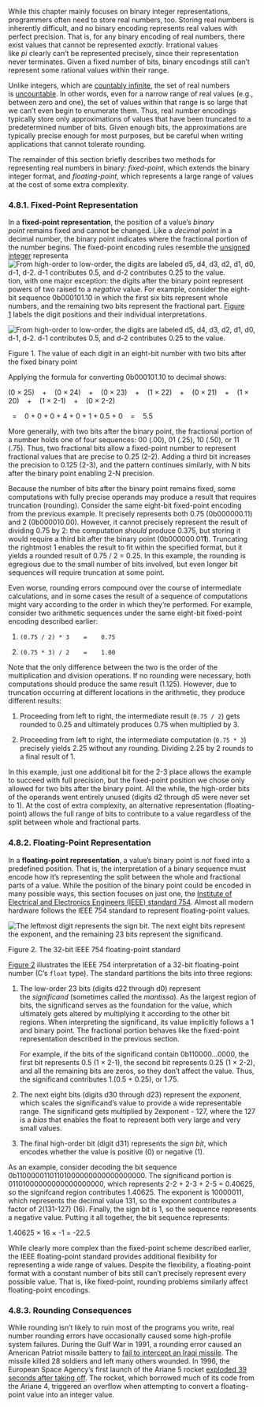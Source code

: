 While this chapter mainly focuses on binary integer representations, programmers often need to store real numbers, too. Storing real numbers is inherently difficult, and no binary encoding represents real values with perfect precision. That is, for any binary encoding of real numbers, there exist values that cannot be represented _exactly_. Irrational values like _pi_ clearly can’t be represented precisely, since their representation never terminates. Given a fixed number of bits, binary encodings still can’t represent some rational values within their range.

Unlike integers, which are [countably infinite](https://en.wikipedia.org/wiki/Countable_set), the set of real numbers is [uncountable](https://en.wikipedia.org/wiki/Uncountable_set). In other words, even for a narrow range of real values (e.g., between zero and one), the set of values within that range is so large that we can’t even begin to enumerate them. Thus, real number encodings typically store only approximations of values that have been truncated to a predetermined number of bits. Given enough bits, the approximations are typically precise enough for most purposes, but be careful when writing applications that cannot tolerate rounding.

The remainder of this section briefly describes two methods for representing real numbers in binary: _fixed-point_, which extends the binary integer format, and _floating-point_, which represents a large range of values at the cost of some extra complexity.

### [](https://diveintosystems.org/book/C4-Binary/floating_point.html#_fixed_point_representation)4.8.1. Fixed-Point Representation

In a **fixed-point representation**, the position of a value’s _binary point_ remains fixed and cannot be changed. Like a _decimal point_ in a decimal number, the binary point indicates where the fractional portion of the number begins. The fixed-point encoding rules resemble the [unsigned integer](https://diveintosystems.org/book/C4-Binary/bases.html#_unsigned_binary_numbers) representa![From high-order to low-order, the digits are labeled d5, d4, d3, d2, d1, d0, d-1, d-2.  d-1 contributes 0.5, and d-2 contributes 0.25 to the value.](https://diveintosystems.org/book/C4-Binary/_images/Fixed.png)tion, with one major exception: the digits after the binary point represent powers of two raised to a _negative_ value. For example, consider the eight-bit sequence 0b000101.10 in which the first six bits represent whole numbers, and the remaining two bits represent the fractional part. [Figure 1](https://diveintosystems.org/book/C4-Binary/floating_point.html#FigFixed) labels the digit positions and their individual interpretations.

![From high-order to low-order, the digits are labeled d5, d4, d3, d2, d1, d0, d-1, d-2.  d-1 contributes 0.5, and d-2 contributes 0.25 to the value.](https://diveintosystems.org/book/C4-Binary/_images/Fixed.png)

Figure 1. The value of each digit in an eight-bit number with two bits after the fixed binary point

Applying the formula for converting 0b000101.10 to decimal shows:

(0 × 25)    +    (0 × 24)    +    (0 × 23)    +    (1 × 22)    +    (0 × 21)    +    (1 × 20)    +    (1 × 2-1)    +    (0 × 2-2)

  =    0 + 0 + 0 + 4 + 0 + 1 + 0.5 + 0    =    5.5

More generally, with two bits after the binary point, the fractional portion of a number holds one of four sequences: 00 (.00), 01 (.25), 10 (.50), or 11 (.75). Thus, two fractional bits allow a fixed-point number to represent fractional values that are precise to 0.25 (2-2). Adding a third bit increases the precision to 0.125 (2-3), and the pattern continues similarly, with _N_ bits after the binary point enabling 2-N precision.

Because the number of bits after the binary point remains fixed, some computations with fully precise operands may produce a result that requires truncation (rounding). Consider the same eight-bit fixed-point encoding from the previous example. It precisely represents both 0.75 (0b000000.11) and 2 (0b000010.00). However, it cannot precisely represent the result of dividing 0.75 by 2: the computation _should_ produce 0.375, but storing it would require a third bit after the binary point (0b000000.01**1**). Truncating the rightmost 1 enables the result to fit within the specified format, but it yields a rounded result of 0.75 / 2 = 0.25. In this example, the rounding is egregious due to the small number of bits involved, but even longer bit sequences will require truncation at some point.

Even worse, rounding errors compound over the course of intermediate calculations, and in some cases the result of a sequence of computations might vary according to the order in which they’re performed. For example, consider two arithmetic sequences under the same eight-bit fixed-point encoding described earlier:

1. `(0.75 / 2) * 3    =    0.75`
    
2. `(0.75 * 3) / 2    =    1.00`
    

Note that the only difference between the two is the order of the multiplication and division operations. If no rounding were necessary, both computations should produce the same result (1.125). However, due to truncation occurring at different locations in the arithmetic, they produce different results:

1. Proceeding from left to right, the intermediate result (`0.75 / 2`) gets rounded to 0.25 and ultimately produces 0.75 when multiplied by 3.
    
2. Proceeding from left to right, the intermediate computation (`0.75 * 3`) precisely yields 2.25 without any rounding. Dividing 2.25 by 2 rounds to a final result of 1.
    

In this example, just one additional bit for the 2-3 place allows the example to succeed with full precision, but the fixed-point position we chose only allowed for two bits after the binary point. All the while, the high-order bits of the operands went entirely unused (digits d2 through d5 were never set to 1). At the cost of extra complexity, an alternative representation (floating-point) allows the full range of bits to contribute to a value regardless of the split between whole and fractional parts.

### [](https://diveintosystems.org/book/C4-Binary/floating_point.html#_floating_point_representation)4.8.2. Floating-Point Representation

In a **floating-point representation**, a value’s binary point is _not_ fixed into a predefined position. That is, the interpretation of a binary sequence must encode how it’s representing the split between the whole and fractional parts of a value. While the position of the binary point could be encoded in many possible ways, this section focuses on just one, the [Institute of Electrical and Electronics Engineers (IEEE) standard 754](https://en.wikipedia.org/wiki/IEEE_754). Almost all modern hardware follows the IEEE 754 standard to represent floating-point values.

![The leftmost digit represents the sign bit.  The next eight bits represent the exponent, and the remaining 23 bits represent the significand.](https://diveintosystems.org/book/C4-Binary/_images/IEEE754.png)

Figure 2. The 32-bit IEEE 754 floating-point standard

[Figure 2](https://diveintosystems.org/book/C4-Binary/floating_point.html#FigIEEE754) illustrates the IEEE 754 interpretation of a 32-bit floating-point number (C’s `float` type). The standard partitions the bits into three regions:

1. The low-order 23 bits (digits d22 through d0) represent the _significand_ (sometimes called the _mantissa_). As the largest region of bits, the significand serves as the foundation for the value, which ultimately gets altered by multiplying it according to the other bit regions. When interpreting the significand, its value implicitly follows a 1 and binary point. The fractional portion behaves like the fixed-point representation described in the previous section.
    
    For example, if the bits of the significand contain 0b110000…​0000, the first bit represents 0.5 (1 × 2-1), the second bit represents 0.25 (1 × 2-2), and all the remaining bits are zeros, so they don’t affect the value. Thus, the significand contributes 1.(0.5 + 0.25), or 1.75.
    
2. The next eight bits (digits d30 through d23) represent the _exponent_, which scales the significand’s value to provide a wide representable range. The significand gets multiplied by 2exponent - 127, where the 127 is a _bias_ that enables the float to represent both very large and very small values.
    
3. The final high-order bit (digit d31) represents the _sign bit_, which encodes whether the value is positive (0) or negative (1).
    

As an example, consider decoding the bit sequence 0b11000001101101000000000000000000. The significand portion is 01101000000000000000000, which represents 2-2 + 2-3 + 2-5 = 0.40625, so the signifcand region contributes 1.40625. The exponent is 10000011, which represents the decimal value 131, so the exponent contributes a factor of 2(131-127) (16). Finally, the sign bit is 1, so the sequence represents a negative value. Putting it all together, the bit sequence represents:

1.40625 × 16 × -1  = -22.5

While clearly more complex than the fixed-point scheme described earlier, the IEEE floating-point standard provides additional flexibility for representing a wide range of values. Despite the flexibility, a floating-point format with a constant number of bits still can’t precisely represent every possible value. That is, like fixed-point, rounding problems similarly affect floating-point encodings.

### [](https://diveintosystems.org/book/C4-Binary/floating_point.html#_rounding_consequences)4.8.3. Rounding Consequences

While rounding isn’t likely to ruin most of the programs you write, real number rounding errors have occasionally caused some high-profile system failures. During the Gulf War in 1991, a rounding error caused an American Patriot missile battery to [fail to intercept an Iraqi missile](http://www-users.math.umn.edu/~arnold/disasters/patriot.html). The missile killed 28 soldiers and left many others wounded. In 1996, the European Space Agency’s first launch of the Ariane 5 rocket [exploded 39 seconds after taking off](https://medium.com/@bishr_tabbaa/crash-and-burn-a-short-story-of-ariane-5-flight-501-3a3c50e0e284). The rocket, which borrowed much of its code from the Ariane 4, triggered an overflow when attempting to convert a floating-point value into an integer value.